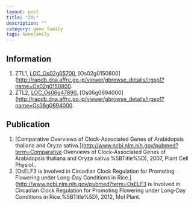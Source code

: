 ```yaml
---
layout: post
title: "ZTL"
description: ""
category: gene family
tags: GeneFamily
---
```


## Information
1. ZTL1, [LOC_Os02g05700](http://rice.plantbiology.msu.edu/cgi-bin/ORF_infopage.cgi?orf=LOC_Os02g05700), [Os02g0150800](http://rapdb.dna.affrc.go.jp/viewer/gbrowse_details/irgsp1?name=Os02g0150800.
2. ZTL2, [LOC_Os06g47890](http://rice.plantbiology.msu.edu/cgi-bin/ORF_infopage.cgi?orf=LOC_Os06g47890), [Os06g0694000](http://rapdb.dna.affrc.go.jp/viewer/gbrowse_details/irgsp1?name=Os06g0694000.

## Publication
1. [Comparative Overviews of Clock-Associated Genes of Arabidopsis thaliana and Oryza sativa.](http://www.ncbi.nlm.nih.gov/pubmed?term=Comparative Overviews of Clock-Associated Genes of Arabidopsis thaliana and Oryza sativa.%5BTitle%5D), 2007, Plant Cell Physiol..
2. [OsELF3 is Involved in Circadian Clock Regulation for Promoting Flowering under Long-Day Conditions in Rice.](http://www.ncbi.nlm.nih.gov/pubmed?term=OsELF3 is Involved in Circadian Clock Regulation for Promoting Flowering under Long-Day Conditions in Rice.%5BTitle%5D), 2012, Mol Plant.



